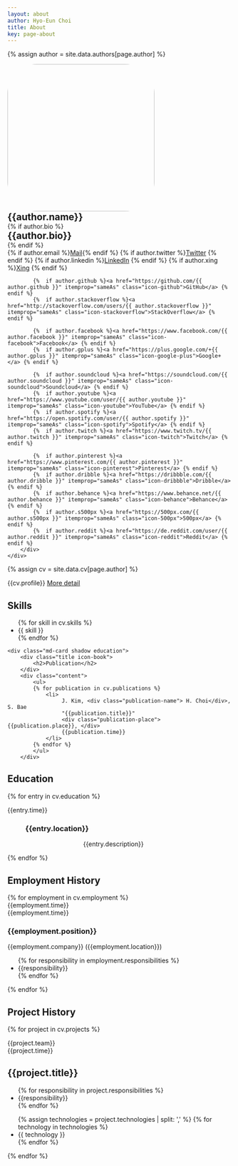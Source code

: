 ```yaml
---
layout: about
author: Hyo-Eun Choi
title: About
key: page-about
---
```

{% assign author = site.data.authors[page.author] %}

<section class="cv-author-profile" itemprop="author" itemscope itemtype="http://schema.org/Person">
	<div class="author-info">
	<img src="{{author.picture}}" style="width:330px; border-radius: 20%;">
		<h1 class="author-title" itemprop="name" style="border-bottom-width:0; margin:0;">{{author.name}}</h1>
		{% if author.bio %} <h2 class="author-bio" itemprop="description" style="border-bottom-width:0; margin:0;">{{author.bio}}</h2> {% endif %}
		<div class="author-meta">
			{%  if author.email %}<a href="mailto:{{ author.email }}" itemprop="email" class="icon-mail">Mail</a>{% endif %}
			{%  if author.twitter %}<a href="https://twitter.com/{{ author.twitter }}" itemprop="sameAs" class="icon-twitter">Twitter</a> {% endif %}
			{%  if author.linkedin %}<a href="https://www.linkedin.com/in/{{ author.linkedin }}" itemprop="sameAs" class="icon-linkedin">LinkedIn</a> {% endif %}
			{%  if author.xing %}<a href="https://www.xing.com/profile/{{ author.xing }}" itemprop="sameAs" class="icon-xing">Xing</a> {% endif %}

			{%  if author.github %}<a href="https://github.com/{{ author.github }}" itemprop="sameAs" class="icon-github">GitHub</a> {% endif %}
			{%  if author.stackoverflow %}<a href="http://stackoverflow.com/users/{{ author.stackoverflow }}" itemprop="sameAs" class="icon-stackoverflow">StackOverflow</a> {% endif %}

			{%  if author.facebook %}<a href="https://www.facebook.com/{{ author.facebook }}" itemprop="sameAs" class="icon-facebook">Facebook</a> {% endif %}
			{%  if author.gplus %}<a href="https://plus.google.com/+{{ author.gplus }}" itemprop="sameAs" class="icon-google-plus">Google+</a> {% endif %}

			{%  if author.soundcloud %}<a href="https://soundcloud.com/{{ author.soundcloud }}" itemprop="sameAs" class="icon-soundcloud">Soundcloud</a> {% endif %}
			{%  if author.youtube %}<a href="https://www.youtube.com/user/{{ author.youtube }}" itemprop="sameAs" class="icon-youtube">YouTube</a> {% endif %}
			{%  if author.spotify %}<a href="https://open.spotify.com/user/{{ author.spotify }}" itemprop="sameAs" class="icon-spotify">Spotify</a> {% endif %}
			{%  if author.twitch %}<a href="https://www.twitch.tv/{{ author.twitch }}" itemprop="sameAs" class="icon-twitch">Twitch</a> {% endif %}

			{%  if author.pinterest %}<a href="https://www.pinterest.com/{{ author.pinterest }}" itemprop="sameAs" class="icon-pinterest">Pinterest</a> {% endif %}
			{%  if author.dribble %}<a href="https://dribbble.com/{{ author.dribble }}" itemprop="sameAs" class="icon-dribbble">Dribble</a> {% endif %}
			{%  if author.behance %}<a href="https://www.behance.net/{{ author.behance }}" itemprop="sameAs" class="icon-behance">Behance</a> {% endif %}  
			{%  if author.s500px %}<a href="https://500px.com/{{ author.s500px }}" itemprop="sameAs" class="icon-500px">500px</a> {% endif %}
			{%  if author.reddit %}<a href="https://de.reddit.com/user/{{ author.reddit }}" itemprop="sameAs" class="icon-reddit">Reddit</a> {% endif %}
		</div>                                   
	</div>                                       
</section>    

{% assign cv = site.data.cv[page.author] %}
<div class="cv-body">
  <div class="md-card no-border">
		<p>{{cv.profile}} <a href="https://adonaiohesed.github.io/2018/01/01/mission.html"> More detail </a> </p>
  </div>

  <div class="md-card shadow">
		<div class="title icon-stats-bars">
			<h2>Skills</h2>
		</div>
		<div class="content">
			<ul>
				{% for skill in cv.skills %}
				<li>{{ skill }}</li>
				{% endfor %}
			</ul>
		</div>
  </div>

	<div class="md-card shadow education">
		<div class="title icon-book">
			<h2>Publication</h2>
		</div>
		<div class="content">
			<ul>
			{% for publication in cv.publications %}
				<li> 
					 J. Kim, <div class="publication-name"> H. Choi</div>, S. Bae
					 "{{publication.title}}"
					 <div class="publication-place"> {{publication.place}}, </div>
					 {{publication.time}}
				</li>
			{% endfor %}
			</ul>	
		</div>
  </div>

  <div class="md-card shadow education">
		<div class="title icon-library">
			<h2>Education</h2>
		</div>
		{% for entry in cv.education %}   
		<dl>
			<dt class="time">{{entry.time}}</dt>
			<dd>
				<h3>{{entry.location}}</h3>
				<p style="margin-left:130px">{{entry.description}}</p>
			</dd>
		</dl>
		{% endfor %}
  </div>

  <h2 class="employment-heading">Employment History</h2>

  <div class="timeline-container">
		{% for employment in cv.employment %}
		<div class="timeline-block">
			<div class="marker"></div>
			<div class="time">{{employment.time}}</div>
			<div class="timeline-content">
				<div class="time">{{employment.time}}</div>
				<h3>{{employment.position}}</h3>
				<span>{{employment.company}} ({{employment.location}})</span>
				<ul>
					{% for responsibility in employment.responsibilities %}
					<li>{{responsibility}}</li>
					{% endfor %}
				</ul>
			</div>
		</div>
		{% endfor %}
  </div>


  <h2 class="project-heading">Project History</h2>

  {% for project in cv.projects %}
  <div class="md-card shadow project">
		<div class="meta">
			<div class="team">{{project.team}}</div>
			<div class="time">{{project.time}}</div>
		</div>
		<div class="content">
			<h2>{{project.title}}</h2>
			<ul>
				{% for responsibility in project.responsibilities %}
				<li>{{responsibility}}</li>
				{% endfor %}
			</ul>
		</div>
		<div class="cv-footer">
			<ul>
				{% assign technologies = project.technologies | split: ',' %}
				{% for technology in technologies %}
				<li> {{ technology }}</li>
				{% endfor %}
			</ul>
			<span class="icon-briefcase"></span>
		</div>
  </div>
  {% endfor %}

</div>